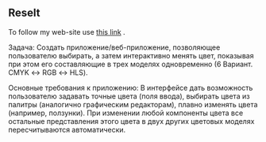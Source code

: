 ## Reselt

To follow my web-site use [this link](https://lesiapashuk.github.io/Color-Picker/color.html) .

Задача:
Создать приложение/веб-приложение, позволяющее пользователю выбирать, а
затем интерактивно менять цвет, показывая при этом его составляющие в трех
моделях одновременно (6 Вариант. CMYK ↔ RGB ↔ HLS).

Основные требования к приложению:
В интерфейсе дать возможность пользователю задавать точные цвета (поля
ввода), выбирать цвета из палитры (аналогично графическим редакторам), плавно
изменять цвета (например, ползунки).
При изменении любой компоненты цвета все остальные представления этого
цвета в двух других цветовых моделях пересчитываются автоматически.
